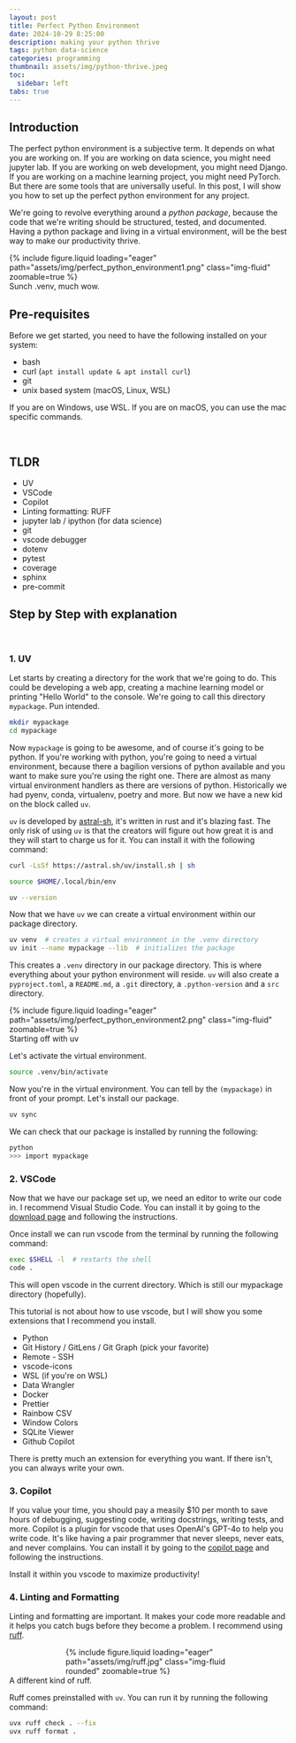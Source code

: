 ```yaml
---
layout: post
title: Perfect Python Environment
date: 2024-10-29 8:25:00
description: making your python thrive
tags: python data-science
categories: programming
thumbnail: assets/img/python-thrive.jpeg
toc:
  sidebar: left
tabs: true
---
```


## Introduction

The perfect python environment is a subjective term. It depends on what you are working on. If you are working on data science, you might need jupyter lab. If you are working on web development, you might need Django. If you are working on a machine learning project, you might need PyTorch. But there are some tools that are universally useful. In this post, I will show you how to set up the perfect python environment for any project.

We're going to revolve everything around a _python package_, because the code that we're writing should be structured, tested, and documented. Having a python package and living in a virtual environment, will be the best way to make our productivity thrive.

<div class="row mt-3">
    <div class="col-sm mt-3 mt-md-0">
        {% include figure.liquid loading="eager" path="assets/img/perfect_python_environment1.png" class="img-fluid" zoomable=true %}
    </div>
</div>
<div class="caption">
    Sunch .venv, much wow.
</div>

## Pre-requisites

Before we get started, you need to have the following installed on your system:

- bash
- curl (`apt install update & apt install curl`)
- git
- unix based system (macOS, Linux, WSL)

If you are on Windows, use WSL. If you are on macOS, you can use the mac specific commands.

<br/>

## TLDR

- UV
- VSCode
- Copilot
- Linting formatting: RUFF
- jupyter lab / ipython (for data science)
- git
- vscode debugger
- dotenv
- pytest
- coverage
- sphinx
- pre-commit

## Step by Step with explanation

<br/>

### 1. UV

Let starts by creating a directory for the work that we're going to do. This could be developing a web app, creating a machine learning model or printing "Hello World" to the console. We're going to call this directory `mypackage`. Pun intended.

```bash
mkdir mypackage
cd mypackage
```

Now `mypackage` is going to be awesome, and of course it's going to be python. If you're working with python, you're going to need a virtual environment, because there a bagilion versions of python available and you want to make sure you're using the right one. There are almost as many virtual environment handlers as there are versions of python. Historically we had pyenv, conda, virtualenv, poetry and more. But now we have a new kid on the block called `uv`.

`uv` is developed by [astral-sh](https://github.com/astral-sh/uv), it's written in rust and it's blazing fast. The only risk of using `uv` is that the creators will figure out how great it is and they will start to charge us for it. You can install it with the following command:

```bash
curl -LsSf https://astral.sh/uv/install.sh | sh

source $HOME/.local/bin/env

uv --version
```

Now that we have `uv` we can create a virtual environment within our package directory.

```bash
uv venv  # creates a virtual environment in the .venv directory
uv init --name mypackage --lib  # initializes the package
```

This creates a `.venv` directory in our package directory. This is where everything about your python environment will reside. `uv` will also create a `pyproject.toml`, a `README.md`, a `.git` directory, a `.python-version` and a `src` directory.

<div class="row mt-3">
    <div class="col-sm mt-3 mt-md-0">
        {% include figure.liquid loading="eager" path="assets/img/perfect_python_environment2.png" class="img-fluid" zoomable=true %}
    </div>
</div>
<div class="caption">
    Starting off with uv
</div>

Let's activate the virtual environment.

```bash
source .venv/bin/activate
```

Now you're in the virtual environment. You can tell by the `(mypackage)` in front of your prompt. Let's install our package.

```bash
uv sync
```

We can check that our package is installed by running the following:

```bash
python
>>> import mypackage
```

### 2. VSCode

Now that we have our package set up, we need an editor to write our code in. I recommend Visual Studio Code. You can install it by going to the [download page](https://code.visualstudio.com/download) and following the instructions.

Once install we can run vscode from the terminal by running the following command:

```bash
exec $SHELL -l  # restarts the shell
code .
```

This will open vscode in the current directory. Which is still our mypackage directory (hopefully).

This tutorial is not about how to use vscode, but I will show you some extensions that I recommend you install.

- Python
- Git History / GitLens / Git Graph (pick your favorite)
- Remote - SSH
- vscode-icons
- WSL (if you're on WSL)
- Data Wrangler
- Docker
- Prettier
- Rainbow CSV
- Window Colors
- SQLite Viewer
- Github Copilot

There is pretty much an extension for everything you want. If there isn't, you can always write your own.

### 3. Copilot

If you value your time, you should pay a measily $10 per month to save hours of debugging, suggesting code, writing docstrings, writing tests, and more. Copilot is a plugin for vscode that uses OpenAI's GPT-4o to help you write code. It's like having a pair programmer that never sleeps, never eats, and never complains. You can install it by going to the [copilot page](https://copilot.github.com) and following the instructions.

Install it within you vscode to maximize productivity!

### 4. Linting and Formatting

Linting and formatting are important. It makes your code more readable and it helps you catch bugs before they become a problem. I recommend using [ruff](https://docs.astral.sh/ruff/).

<div class="row mt-3">
    <div class="col-sm mt-3 mt-md-0" style="max-width: 300px; display:block; margin-left:auto; margin-right:auto">
        {% include figure.liquid loading="eager" path="assets/img/ruff.jpg" class="img-fluid rounded" zoomable=true %}
    </div>
</div>
<div class="caption">
    A different kind of ruff.
</div>

Ruff comes preinstalled with `uv`. You can run it by running the following command:

```bash
uvx ruff check . --fix
uvx ruff format . 
```

